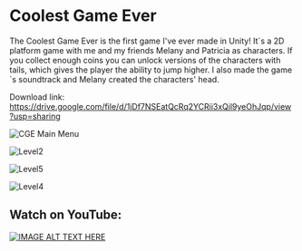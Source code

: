 # Coolest Game Ever
The Coolest Game Ever is the first game I've ever made in Unity!
It´s a 2D platform game with me and my friends Melany and Patricia as characters. If you collect enough coins you can unlock versions of the characters with tails, which gives the player the ability to jump higher.
I also made the game´s soundtrack and Melany created the characters' head.

Download link: https://drive.google.com/file/d/1jDf7NSEatQcRq2YCRii3xQil9yeOhJqp/view?usp=sharing

![CGE Main Menu](https://user-images.githubusercontent.com/68404372/160007978-fb33b741-1df4-41da-b0a4-5de3ef81d6f3.png)

![Level2](https://user-images.githubusercontent.com/68404372/160007885-4323ec7c-d79b-4d57-9185-a1a24d8e600c.png)

![Level5](https://user-images.githubusercontent.com/68404372/160007891-e66427f7-9622-4200-93f2-67c5db8e1e09.png)

![Level4](https://user-images.githubusercontent.com/68404372/160007892-5bdb3847-1bd1-4b71-be7c-ac2c039eb738.png)


## Watch on YouTube:
[![IMAGE ALT TEXT HERE](https://img.youtube.com/vi/TT7iM8P7GTA/0.jpg)](https://www.youtube.com/watch?v=TT7iM8P7GTA)

